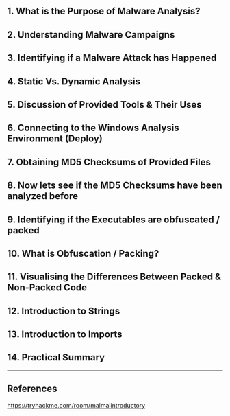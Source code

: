 
## 1. What is the Purpose of Malware Analysis?

## 2. Understanding Malware Campaigns

## 3. Identifying if a Malware Attack has Happened

## 4. Static Vs. Dynamic Analysis

## 5. Discussion of Provided Tools & Their Uses

## 6. Connecting to the Windows Analysis Environment (Deploy)

## 7. Obtaining MD5 Checksums of Provided Files

## 8. Now lets see if the MD5 Checksums have been analyzed before

## 9. Identifying if the Executables are obfuscated / packed

## 10. What is Obfuscation / Packing?

## 11. Visualising the Differences Between Packed & Non-Packed Code

## 12. Introduction to Strings

## 13. Introduction to Imports

## 14. Practical Summary

---

## References

https://tryhackme.com/room/malmalintroductory